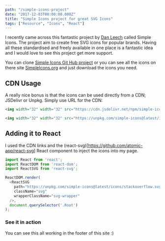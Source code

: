 ```yaml
---
path: "/simple-icons-project"
date: "2017-12-03T00:00:00.000Z"
title: "Simple Icons project for great SVG Icons"
tags: ["Resource", "Icons", "React"]
---
```


I recently came across this fantastic project by [Dan Leech](https://danleech.com/) called Simple Icons. The project aim to create free SVG icons for popular brands. Having all these standardised and freely available in one place is a fantastic idea and I would love to see this project get more support.

You can clone [Simple Icons Git Hub project](https://github.com/simple-icons/simple-icons) or you can see all the icons on there site [SimpleIcons.org](SimpleIcons.org) and just download the icons you need.

## CDN Usage

A really nice bonus is that the icons can be used directly from a CDN; JSDelivr or Unpkg. Simply use URL for the CDN:

```HTML
<img width="32" width="32" src="https://cdn.jsdelivr.net/npm/simple-icons@latest/icons/stackoverflow.svg" />

<img width="32" width="32" src="https://unpkg.com/simple-icons@latest/icons/stackoverflow.svg" />
```

## Adding it to React

I used the CDN links and the (react-svg)[https://github.com/atomic-app/react-svg] React component to inject the icons into my page.

```JavaScript
import React from 'react';
import ReactDOM from 'react-dom';
import ReactSVG from 'react-svg';

ReactDOM.render(
  <ReactSVG
    path="https://unpkg.com/simple-icons@latest/icons/stackoverflow.svg"
    className="svg"
    wrapperClassName="svg-wrapper"
  />,
  document.querySelector('.Root')
);
```

### See it in action

You can see this all working in the footer of this site :)

